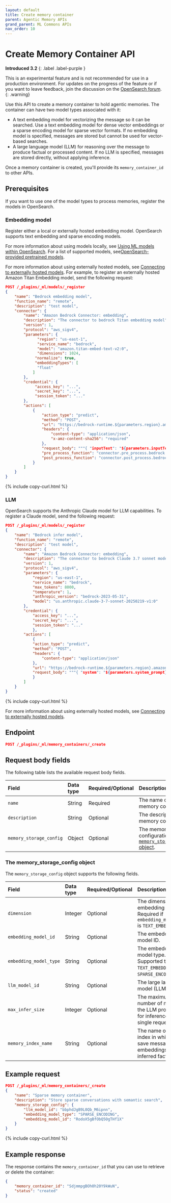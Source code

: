 ```yaml
---
layout: default
title: Create memory container
parent: Agentic Memory APIs
grand_parent: ML Commons APIs
nav_order: 10
---
```


# Create Memory Container API
**Introduced 3.2**
{: .label .label-purple }

This is an experimental feature and is not recommended for use in a production environment. For updates on the progress of the feature or if you want to leave feedback, join the discussion on the [OpenSearch forum](https://forum.opensearch.org/).    
{: .warning}

Use this API to create a memory container to hold agentic memories. The container can have two model types associated with it:

- A text embedding model for vectorizing the message so it can be searched. Use a text embedding model for dense vector embeddings or a sparse encoding model for sparse vector formats. If no embedding model is specified, messages are stored but cannot be used for vector-based searches.
- A large language model (LLM) for reasoning over the message to produce factual or processed content. If no LLM is specified, messages are stored directly, without applying inference.

Once a memory container is created, you'll provide its `memory_container_id` to other APIs.

## Prerequisites

If you want to use one of the model types to process memories, register the models in OpenSearch.

### Embedding model 

Register either a local or externally hosted embedding model. OpenSearch supports text embedding and sparse encoding models. 

For more information about using models locally, see [Using ML models within OpenSearch]({{site.url}}{{site.baseurl}}/ml-commons-plugin/using-ml-models/). For a list of supported models, see[OpenSearch-provided pretrained models]({{site.url}}{{site.baseurl}}/ml-commons-plugin/pretrained-models/#supported-pretrained-models).


For more information about using externally hosted models, see [Connecting to externally hosted models]({{site.url}}{{site.baseurl}}/ml-commons-plugin/remote-models/index/). For example, to register an externally hosted Amazon Titan Embedding model, send the following request:

```json
POST /_plugins/_ml/models/_register
{
    "name": "Bedrock embedding model",
    "function_name": "remote",
    "description": "test model",
    "connector": {
        "name": "Amazon Bedrock Connector: embedding",
        "description": "The connector to bedrock Titan embedding model",
        "version": 1,
        "protocol": "aws_sigv4",
        "parameters": {
              "region": "us-east-1",
              "service_name": "bedrock",
              "model": "amazon.titan-embed-text-v2:0",
              "dimensions": 1024,
             "normalize": true,
             "embeddingTypes": [
              "float"
            ]
        },
        "credential": {
             "access_key": "...",
             "secret_key": "...",
             "session_token": "..."
        },
        "actions": [
            {
                "action_type": "predict",
                "method": "POST",
                "url": "https://bedrock-runtime.${parameters.region}.amazonaws.com/model/${parameters.model}/invoke",
                "headers": {
                    "content-type": "application/json",
                    "x-amz-content-sha256": "required"
                },
                "request_body": """{ "inputText": "${parameters.inputText}", "dimensions": ${parameters.dimensions}, "normalize": ${parameters.normalize}, "embeddingTypes": ${parameters.embeddingTypes} }""",
                "pre_process_function": "connector.pre_process.bedrock.embedding",
                "post_process_function": "connector.post_process.bedrock.embedding"
            }
        ]
    }
}
```
{% include copy-curl.html %}

### LLM 

OpenSearch supports the Anthropic Claude model for LLM capabilities. To register a Claude model, send the following request:

```json
POST /_plugins/_ml/models/_register
{
    "name": "Bedrock infer model",
    "function_name": "remote",
    "description": "test model",
    "connector": {
        "name": "Amazon Bedrock Connector: embedding",
        "description": "The connector to bedrock Claude 3.7 sonnet model",
        "version": 1,
        "protocol": "aws_sigv4",
        "parameters": {
            "region": "us-east-1",
            "service_name": "bedrock",
            "max_tokens": 8000,
            "temperature": 1,
            "anthropic_version": "bedrock-2023-05-31",
            "model": "us.anthropic.claude-3-7-sonnet-20250219-v1:0"
        },
        "credential": {
            "access_key": "...",
            "secret_key": "...",
            "session_token": "..."
            },
        "actions": [
            {
            "action_type": "predict",
            "method": "POST",
            "headers": {
                "content-type": "application/json"
            },
            "url": "https://bedrock-runtime.${parameters.region}.amazonaws.com/model/${parameters.model}/invoke",
            "request_body": """{ "system": "${parameters.system_prompt}", "anthropic_version": "${parameters.anthropic_version}", "max_tokens": ${parameters.max_tokens}, "temperature": ${parameters.temperature}, "messages": ${parameters.messages} }"""
            }
        ]
    }
}
```
{% include copy-curl.html %}

For more information about using externally hosted models, see [Connecting to externally hosted models]({{site.url}}{{site.baseurl}}/ml-commons-plugin/remote-models/index/).

## Endpoint

```json
POST /_plugins/_ml/memory_containers/_create
```

## Request body fields

The following table lists the available request body fields.

Field | Data type | Required/Optional | Description
:--- | :--- | :--- | :---
`name` | String | Required | The name of the memory container.
`description` | String | Optional | The description of the memory container.
`memory_storage_config` | Object | Optional | The memory storage configuration. See [the `memory_storage_config` object](#the-memory_storage_config-object).

### The memory_storage_config object

The `memory_storage_config` object supports the following fields.

Field | Data type | Required/Optional | Description
:--- | :--- | :--- | :---
`dimension` | Integer | Optional | The dimension of the embedding model. Required if `embedding_model_type` is `TEXT_EMBEDDING`.
`embedding_model_id` | String | Optional | The embedding model ID.
`embedding_model_type` | String | Optional | The embedding model type. Supported types are `TEXT_EMBEDDING` and `SPARSE_ENCODING`.
`llm_model_id` | String | Optional | The large language model (LLM) ID.
`max_infer_size` | Integer | Optional | The maximum number of messages the LLM processes for inference in a single request.
`memory_index_name` | String | Optional | The name of the index in which to save messages, embeddings, and inferred facts.

## Example request

```json
POST /_plugins/_ml/memory_containers/_create
{
    "name": "Sparse memory container",
    "description": "Store sparse conversations with semantic search",
    "memory_storage_config": {
        "llm_model_id": "bbphdJgB9L0Qb_M6ipnn",
        "embedding_model_type": "SPARSE_ENCODING",
        "embedding_model_id": "RodoX5gBfObQ5OgTHf1X"
    }
}
```
{% include copy-curl.html %}

## Example response

The response contains the `memory_container_id` that you can use to retrieve or delete the container:

```json
{
    "memory_container_id": "SdjmmpgBOh0h20Y9kWuN",
    "status": "created"
}
```